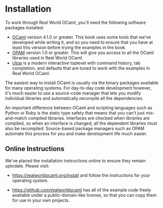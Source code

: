 # Installation

To work through Real World OCaml, you'll need the following software packages
installed:

* [OCaml](http://ocaml.org) version 4.1.0 or greater.  This book uses some tools that we've developed while writing it, and so you need to ensure that you have at least this version before trying the examples in the book.
* [OPAM](http://opam.ocaml.org) version 1.0 or greater.  This will give you access to all the OCaml libraries used in Real World OCaml.
* [Utop](https://github.com/diml/utop) is a modern interactive toplevel with command history, tab completion, and defaults that are tuned to work with the examples in Real World OCaml.

The easiest way to install OCaml is usually via the binary packages available
for many operating systems.  For day-to-day code development however, it's much
easier to use a source-code manager that lets you modify individual libraries
and automatically recompile all the dependencies.

An important difference between OCaml and scripting languages such as Python or
Ruby is the static type safety that means that you can't just mix-and-match
compiled libraries.  Interfaces are checked when libraries are compiled, so
when an interface is changed, all the dependent libraries must also be
recompiled.  Source-based package managers such as OPAM automate this process
for you and make development life much easier.

## Online Instructions

We've placed the installation instructions online to ensure they remain uptodate.
Please visit:

* <https://realworldocaml.org/install> and follow the instructions for your operating system.

* <https://github.com/realworldocaml> has all of the example code freely available under a public-domain-like license, so that you can copy them for use in your own projects.
